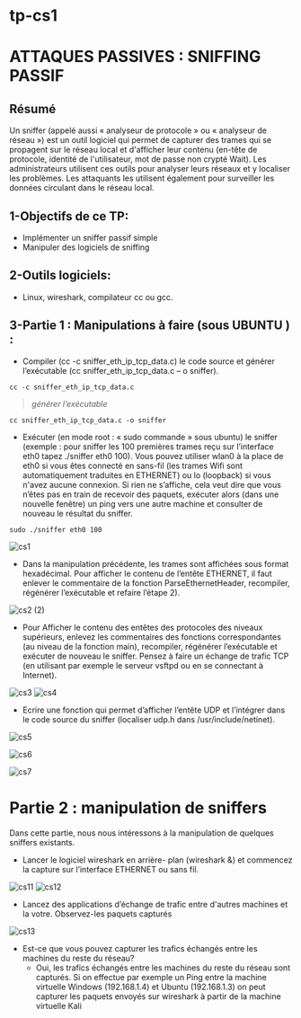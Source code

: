 # tp-cs1
# ATTAQUES PASSIVES : SNIFFING PASSIF
## Résumé

Un sniffer (appelé aussi « analyseur de protocole » ou « analyseur de réseau ») est un outil logiciel qui permet de capturer des trames qui se propagent sur le réseau local et d'afficher leur contenu (en-tête de protocole, identité de l'utilisateur, mot de passe non crypté Wait). Les administrateurs utilisent ces outils pour analyser leurs réseaux et y localiser les problèmes. Les attaquants les utilisent également pour surveiller les données circulant dans le réseau local.

## 1-Objectifs de ce TP: 
-	Implémenter un sniffer passif simple 
-	Manipuler des logiciels de sniffing  
## 2-Outils logiciels: 
-	Linux, wireshark, compilateur cc ou gcc.
## 3-Partie 1 : Manipulations à faire (sous UBUNTU ) :
- Compiler (cc -c sniffer_eth_ip_tcp_data.c) le code source et générer l’exécutable (cc sniffer_eth_ip_tcp_data.c – o sniffer). 
```
cc -c sniffer_eth_ip_tcp_data.c
```
>_générer l’exécutable_ 
```
cc sniffer_eth_ip_tcp_data.c -o sniffer
```
- Exécuter (en mode root : « sudo commande » sous ubuntu) le sniffer (exemple : pour sniffer les 100 premières trames reçu sur l’interface eth0 tapez ./sniffer eth0 100). Vous pouvez utiliser wlan0 à la place de eth0 si vous êtes connecté en sans-fil (les trames Wifi sont automatiquement traduites en ETHERNET) ou lo (loopback) si vous n'avez aucune connexion. Si rien ne s’affiche, cela veut dire que vous n’êtes pas en train de recevoir des paquets, exécuter alors (dans une nouvelle fenêtre) un ping vers une autre machine et consulter de nouveau le résultat du sniffer.
```
sudo ./sniffer eth0 100
```
![cs1](https://user-images.githubusercontent.com/85891554/146661410-e8f40936-3b69-4481-ad35-7f418c9cc1c6.png)

- Dans la manipulation précédente, les trames sont affichées sous format hexadécimal. Pour afficher le contenu de l’entête ETHERNET, il faut enlever le commentaire de la fonction ParseEthernetHeader, recompiler, régénérer l’exécutable et refaire l’étape 2). 

![cs2 (2)](https://user-images.githubusercontent.com/85891554/146661437-1deb99a6-18ed-486e-8140-81d1594cb26a.png)

- Pour Afficher le contenu des entêtes des protocoles des niveaux supérieurs, enlevez les commentaires des fonctions correspondantes (au niveau de la fonction main), recompiler, régénérer l’exécutable et exécuter de nouveau le sniffer. Pensez à faire un échange de trafic TCP (en utilisant par exemple le serveur vsftpd ou en se connectant à Internet). 

![cs3](https://user-images.githubusercontent.com/85891554/146661515-f08c9c1f-fb01-458e-8e3b-e3d87eac5f62.png)
![cs4](https://user-images.githubusercontent.com/85891554/146661526-33f22e78-7031-477b-96d9-b46bac64b048.png)

- Ecrire une fonction qui permet d’afficher l’entête UDP et l’intégrer dans le code source du sniffer (localiser udp.h dans /usr/include/netinet). 

![cs5](https://user-images.githubusercontent.com/85891554/146661528-490b5e6d-2e9e-4cbc-bd2a-877096718c7f.png)

![cs6](https://user-images.githubusercontent.com/85891554/146661529-f0568fa0-0b80-4063-be49-c2035d8e9a5d.png)

![cs7](https://user-images.githubusercontent.com/85891554/146661531-b0f19212-4e8e-4ea0-8cec-59b918f7bc19.png)
 
 # Partie 2 : manipulation de sniffers 

Dans cette partie, nous nous intéressons à la manipulation de quelques sniffers existants. 

- Lancer le logiciel wireshark en arrière- plan (wireshark &) et commencez la capture sur l’interface ETHERNET ou sans fil. 

![cs11](https://user-images.githubusercontent.com/85891554/146661790-4b9ea5bc-edcb-4a41-a575-541e10c714b0.png)
![cs12](https://user-images.githubusercontent.com/85891554/146661794-390beed0-1f59-402e-bb7c-0d4320299593.png)

- Lancez des applications d’échange de trafic entre d'autres machines et la votre. Observez-les paquets capturés

![cs13](https://user-images.githubusercontent.com/85891554/146661798-91cf5687-829a-4c72-8e10-4d093bcaabbd.png)

- Est-ce que vous pouvez capturer les trafics échangés entre les machines du reste du réseau? 
  - Oui, les trafics échangés entre les machines du reste du réseau sont capturés. Si on effectue par exemple un Ping entre la machine virtuelle Windows (192.168.1.4) et Ubuntu (192.168.1.3) on peut capturer les paquets envoyés sur wireshark à partir de la machine virtuelle Kali

